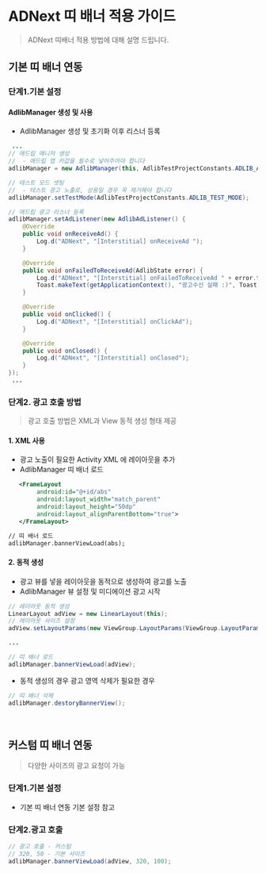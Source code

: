 # ADNext 띠 배너 적용 가이드
> ADNext 띠배너 적용 방법에 대해 설명 드립니다. <br>

## 기본 띠 배너 연동

### 단계1.기본 설정

#### AdlibManager 생성 및 사용
- AdlibManager 생성 및 초기화 이후 리스너 등록

```java
 ...
// 애드립 매니저 생성
//  - 애드립 앱 키값을 필수로 넣어주어야 합니다
adlibManager = new AdlibManager(this, AdlibTestProjectConstants.ADLIB_API_KEY);

// 테스트 모드 셋팅
//  - 테스트 광고 노출로, 상용일 경우 꼭 제거해야 합니다
adlibManager.setTestMode(AdlibTestProjectConstants.ADLIB_TEST_MODE);

// 애드립 광고 리스너 등록
adlibManager.setAdListener(new AdlibAdListener() {
    @Override
    public void onReceiveAd() {
        Log.d("ADNext", "[Interstitial] onReceiveAd ");
    }

    @Override
    public void onFailedToReceiveAd(AdlibState error) {
        Log.d("ADNext", "[Interstitial] onFailedToReceiveAd " + error.toString());
        Toast.makeText(getApplicationContext(), "광고수신 실패 :)", Toast.LENGTH_SHORT).show();
    }

    @Override
    public void onClicked() {
        Log.d("ADNext", "[Interstitial] onClickAd");
    }

    @Override
    public void onClosed() {
        Log.d("ADNext", "[Interstitial] onClosed");
    }
});
 ...
```

### 단계2. 광고 호출 방법
> 광고 호출 방법은  XML과 View 동적 생성 형태 제공

#### 1. XML 사용
- 광고 노출이 필요한 Activity XML 에 레이아웃을 추가
- AdlibManager 띠 배너 로드

```xml
   <FrameLayout
        android:id="@+id/abs"
        android:layout_width="match_parent"
        android:layout_height="50dp"
        android:layout_alignParentBottom="true">
   </FrameLayout>

// 띠 배너 로드
adlibManager.bannerViewLoad(abs);

```

#### 2. 동적 생성
- 광고 뷰를 넣을 레이아웃을 동적으로 생성하여 광고를 노출
- AdlibManager 뷰 설정 및 미디에이션 광고 시작

```java
// 레이아웃 동적 생성
LinearLayout adView = new LinearLayout(this);
// 레이아웃 사이즈 설정
adView.setLayoutParams(new ViewGroup.LayoutParams(ViewGroup.LayoutParams.MATCH_PARENT, 100));

...

// 띠 배너 로드
adlibManager.bannerViewLoad(adView);
```

- 동적 생성의 경우 광고 영역 삭제가 필요한 경우

```java
// 띠 배너 삭제
adlibManager.destoryBannerView();
```

<br>

## 커스텀 띠 배너 연동
>다양한 사이즈의 광고 요청이 가능

### 단계1.기본 설정
- 기본 띠 배너 연동 기본 설정 참고

### 단계2.광고 호출

```java
// 광고 호출 - 커스텀
// 320, 50 - 기본 사이즈
adlibManager.bannerViewLoad(adView, 320, 100);                        
```
